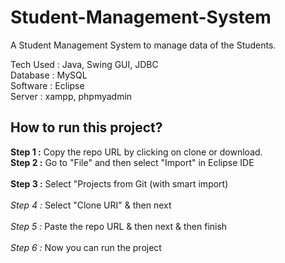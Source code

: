 # Student-Management-System

A Student Management System to manage data of the Students.

Tech Used : Java, Swing GUI, JDBC<br>
Database : MySQL<br>
Software : Eclipse<br>
Server : xampp, phpmyadmin<br>

## How to run this project?

**Step 1 :** Copy the repo URL by clicking on clone or download.<br>
**Step 2 :**  Go to "File" and then select "Import" in Eclipse IDE<br><br>
**Step 3 :** Select "Projects from Git (with smart import)<br><br>
*Step 4 :* Select "Clone URI" & then next<br><br>
*Step 5 :* Paste the repo URL & then next & then finish<br><br>
*Step 6 :* Now you can run the project<br><br>
